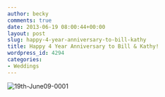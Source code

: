 ```yaml
---
author: becky
comments: true
date: 2013-06-19 08:00:44+00:00
layout: post
slug: happy-4-year-anniversary-to-bill-kathy
title: Happy 4 Year Anniversary to Bill & Kathy!
wordpress_id: 4294
categories:
- Weddings
---
```


![19th-June09-0001](http://www.beckyjenson.com/wp-content/uploads/2013/01/19th-June09-0001.jpg)
